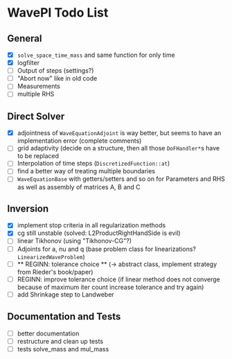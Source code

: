 # WavePI Todo List

## General 

- [x] `solve_space_time_mass` and same function for only time
- [x] logfilter
- [ ] Output of steps (settings?)
- [ ] "Abort now" like in old code
- [ ] Measurements
- [ ] multiple RHS 

## Direct Solver

- [x] adjointness of `WaveEquationAdjoint` is way better, but seems to have an implementation error (complete comments)
- [ ] grid adaptivity (decide on a structure, then all those `DoFHandler*`s have to be replaced 
- [ ] Interpolation of time steps (`DiscretizedFunction::at`)
- [ ] find a better way of treating multiple boundaries
- [ ] `WaveEquationBase` with getters/setters and so on for Parameters and RHS as well as assembly of matrices A, B and C

## Inversion

- [x] implement stop criteria in all regularization methods
- [x] cg still unstable (solved: L2ProductRightHandSide is evil)
- [ ] linear Tikhonov (using "Tikhonov-CG"?)
- [ ] Adjoints for a, nu and q (base problem class for linearizations? `LinearizedWaveProblem`)
- [ ] ** REGINN: tolerance choice ** (-> abstract class, implement strategy from Rieder's book/paper) 
- [ ] REGINN: improve tolerance choice (if linear method does not converge because of maximum iter count increase tolerance and try again)
- [ ] add Shrinkage step to Landweber

## Documentation and Tests

- [ ] better documentation
- [ ] restructure and clean up tests
- [ ] tests solve_mass and mul_mass